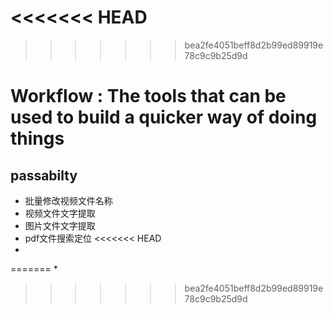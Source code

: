 <<<<<<< HEAD
=======

>>>>>>> bea2fe4051beff8d2b99ed89919e78c9c9b25d9d
# Workflow : The tools that can be used to build a quicker way of doing things 
## passabilty
* 批量修改视频文件名称
* 视频文件文字提取
* 图片文件文字提取
* pdf文件搜索定位
<<<<<<< HEAD
* 
=======
* 
>>>>>>> bea2fe4051beff8d2b99ed89919e78c9c9b25d9d
